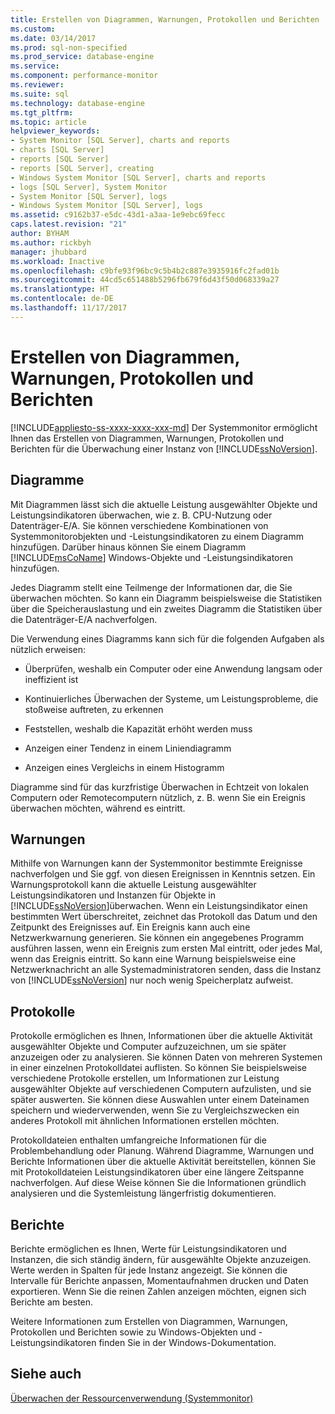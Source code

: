 ```yaml
---
title: Erstellen von Diagrammen, Warnungen, Protokollen und Berichten | Microsoft-Dokumentation
ms.custom: 
ms.date: 03/14/2017
ms.prod: sql-non-specified
ms.prod_service: database-engine
ms.service: 
ms.component: performance-monitor
ms.reviewer: 
ms.suite: sql
ms.technology: database-engine
ms.tgt_pltfrm: 
ms.topic: article
helpviewer_keywords:
- System Monitor [SQL Server], charts and reports
- charts [SQL Server]
- reports [SQL Server]
- reports [SQL Server], creating
- Windows System Monitor [SQL Server], charts and reports
- logs [SQL Server], System Monitor
- System Monitor [SQL Server], logs
- Windows System Monitor [SQL Server], logs
ms.assetid: c9162b37-e5dc-43d1-a3aa-1e9ebc69fecc
caps.latest.revision: "21"
author: BYHAM
ms.author: rickbyh
manager: jhubbard
ms.workload: Inactive
ms.openlocfilehash: c9bfe93f96bc9c5b4b2c887e3935916fc2fad01b
ms.sourcegitcommit: 44cd5c651488b5296fb679f6d43f50d068339a27
ms.translationtype: HT
ms.contentlocale: de-DE
ms.lasthandoff: 11/17/2017
---
```

# <a name="create-charts-alerts-logs-and-reports"></a>Erstellen von Diagrammen, Warnungen, Protokollen und Berichten
[!INCLUDE[appliesto-ss-xxxx-xxxx-xxx-md](../../includes/appliesto-ss-xxxx-xxxx-xxx-md.md)] Der Systemmonitor ermöglicht Ihnen das Erstellen von Diagrammen, Warnungen, Protokollen und Berichten für die Überwachung einer Instanz von [!INCLUDE[ssNoVersion](../../includes/ssnoversion-md.md)].  
  
## <a name="charts"></a>Diagramme  
 Mit Diagrammen lässt sich die aktuelle Leistung ausgewählter Objekte und Leistungsindikatoren überwachen, wie z. B. CPU-Nutzung oder Datenträger-E/A. Sie können verschiedene Kombinationen von Systemmonitorobjekten und -Leistungsindikatoren zu einem Diagramm hinzufügen. Darüber hinaus können Sie einem Diagramm [!INCLUDE[msCoName](../../includes/msconame-md.md)] Windows-Objekte und -Leistungsindikatoren hinzufügen.  
  
 Jedes Diagramm stellt eine Teilmenge der Informationen dar, die Sie überwachen möchten. So kann ein Diagramm beispielsweise die Statistiken über die Speicherauslastung und ein zweites Diagramm die Statistiken über die Datenträger-E/A nachverfolgen.  
  
 Die Verwendung eines Diagramms kann sich für die folgenden Aufgaben als nützlich erweisen:  
  
-   Überprüfen, weshalb ein Computer oder eine Anwendung langsam oder ineffizient ist  
  
-   Kontinuierliches Überwachen der Systeme, um Leistungsprobleme, die stoßweise auftreten, zu erkennen  
  
-   Feststellen, weshalb die Kapazität erhöht werden muss  
  
-   Anzeigen einer Tendenz in einem Liniendiagramm  
  
-   Anzeigen eines Vergleichs in einem Histogramm  
  
 Diagramme sind für das kurzfristige Überwachen in Echtzeit von lokalen Computern oder Remotecomputern nützlich, z. B. wenn Sie ein Ereignis überwachen möchten, während es eintritt.  
  
## <a name="alerts"></a>Warnungen  
 Mithilfe von Warnungen kann der Systemmonitor bestimmte Ereignisse nachverfolgen und Sie ggf. von diesen Ereignissen in Kenntnis setzen. Ein Warnungsprotokoll kann die aktuelle Leistung ausgewählter Leistungsindikatoren und Instanzen für Objekte in [!INCLUDE[ssNoVersion](../../includes/ssnoversion-md.md)]überwachen. Wenn ein Leistungsindikator einen bestimmten Wert überschreitet, zeichnet das Protokoll das Datum und den Zeitpunkt des Ereignisses auf. Ein Ereignis kann auch eine Netzwerkwarnung generieren. Sie können ein angegebenes Programm ausführen lassen, wenn ein Ereignis zum ersten Mal eintritt, oder jedes Mal, wenn das Ereignis eintritt. So kann eine Warnung beispielsweise eine Netzwerknachricht an alle Systemadministratoren senden, dass die Instanz von [!INCLUDE[ssNoVersion](../../includes/ssnoversion-md.md)] nur noch wenig Speicherplatz aufweist.  
  
## <a name="logs"></a>Protokolle  
 Protokolle ermöglichen es Ihnen, Informationen über die aktuelle Aktivität ausgewählter Objekte und Computer aufzuzeichnen, um sie später anzuzeigen oder zu analysieren. Sie können Daten von mehreren Systemen in einer einzelnen Protokolldatei auflisten. So können Sie beispielsweise verschiedene Protokolle erstellen, um Informationen zur Leistung ausgewählter Objekte auf verschiedenen Computern aufzulisten, und sie später auswerten. Sie können diese Auswahlen unter einem Dateinamen speichern und wiederverwenden, wenn Sie zu Vergleichszwecken ein anderes Protokoll mit ähnlichen Informationen erstellen möchten.  
  
 Protokolldateien enthalten umfangreiche Informationen für die Problembehandlung oder Planung. Während Diagramme, Warnungen und Berichte Informationen über die aktuelle Aktivität bereitstellen, können Sie mit Protokolldateien Leistungsindikatoren über eine längere Zeitspanne nachverfolgen. Auf diese Weise können Sie die Informationen gründlich analysieren und die Systemleistung längerfristig dokumentieren.  
  
## <a name="reports"></a>Berichte  
 Berichte ermöglichen es Ihnen, Werte für Leistungsindikatoren und Instanzen, die sich ständig ändern, für ausgewählte Objekte anzuzeigen. Werte werden in Spalten für jede Instanz angezeigt. Sie können die Intervalle für Berichte anpassen, Momentaufnahmen drucken und Daten exportieren. Wenn Sie die reinen Zahlen anzeigen möchten, eignen sich Berichte am besten.  
  
 Weitere Informationen zum Erstellen von Diagrammen, Warnungen, Protokollen und Berichten sowie zu Windows-Objekten und -Leistungsindikatoren finden Sie in der Windows-Dokumentation.  
  
## <a name="see-also"></a>Siehe auch  
 [Überwachen der Ressourcenverwendung &#40;Systemmonitor&#41;](../../relational-databases/performance-monitor/monitor-resource-usage-system-monitor.md)  
  
  
